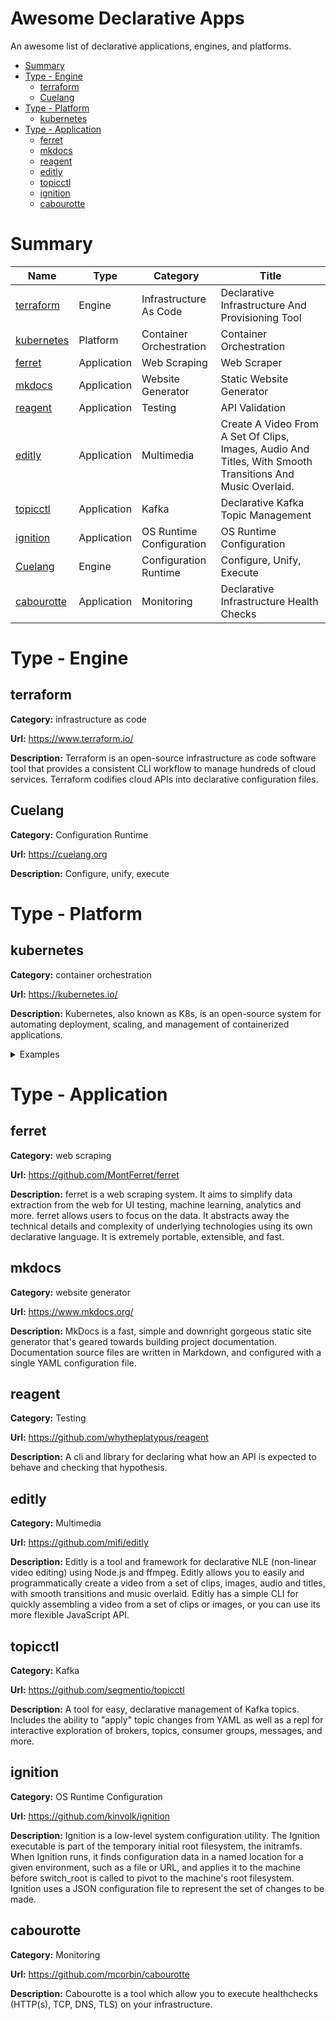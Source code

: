 # Awesome Declarative Apps

An awesome list of declarative applications, engines, and platforms.

<!-- toc -->
- [Summary](#summary)
- [Type - Engine](#type---engine)
  - [terraform](#terraform)
  - [Cuelang](#cuelang)
- [Type - Platform](#type---platform)
  - [kubernetes](#kubernetes)
- [Type - Application](#type---application)
  - [ferret](#ferret)
  - [mkdocs](#mkdocs)
  - [reagent](#reagent)
  - [editly](#editly)
  - [topicctl](#topicctl)
  - [ignition](#ignition)
  - [cabourotte](#cabourotte)
<!-- /toc -->


# Summary

| Name | Type | Category | Title |
| ------ | ------ | ------ | ------ |
| [terraform](#terraform) | Engine | Infrastructure As Code | Declarative Infrastructure And Provisioning Tool |
| [kubernetes](#kubernetes) | Platform | Container Orchestration | Container Orchestration |
| [ferret](#ferret) | Application | Web Scraping | Web Scraper |
| [mkdocs](#mkdocs) | Application | Website Generator | Static Website Generator |
| [reagent](#reagent) | Application | Testing | API Validation |
| [editly](#editly) | Application | Multimedia | Create A Video From A Set Of Clips, Images, Audio And Titles, With Smooth Transitions And Music Overlaid. |
| [topicctl](#topicctl) | Application | Kafka | Declarative Kafka Topic Management |
| [ignition](#ignition) | Application | OS Runtime Configuration | OS Runtime Configuration |
| [Cuelang](#Cuelang) | Engine | Configuration Runtime | Configure, Unify, Execute |
| [cabourotte](#cabourotte) | Application | Monitoring | Declarative Infrastructure Health Checks |



# Type - Engine

## terraform

**Category:** infrastructure as code

**Url:** https://www.terraform.io/

**Description:** Terraform is an open-source infrastructure as code software tool that provides a consistent CLI workflow to manage hundreds of cloud services. Terraform codifies cloud APIs into declarative configuration files.









## Cuelang

**Category:** Configuration Runtime

**Url:** https://cuelang.org

**Description:** Configure, unify, execute




# Type - Platform


## kubernetes

**Category:** container orchestration

**Url:** https://kubernetes.io/

**Description:** Kubernetes, also known as K8s, is an open-source system for automating deployment, scaling, and management of containerized applications.

<details><summary>Examples</summary>

<p>

Example 0 - Basic Deployment

A replica set of 3 pods will be deployed to Kubernetes. Each pod will run the nginx:1.7.9 container image exposing port 80 and be labeled with `app:nginx` for use in service abstraction.

```
apiVersion: apps/v1
kind: Deployment
metadata:
  name: nginx-deployment
  labels:
    app: nginx
spec:
  replicas: 3
  selector:
    matchLabels:
      app: nginx
  template:
    metadata:
      labels:
        app: nginx
    spec:
      containers:
      - name: nginx
        image: nginx:1.7.9
        ports:
        - containerPort: 80
```
</p>

</details>












# Type - Application



## ferret

**Category:** web scraping

**Url:** https://github.com/MontFerret/ferret

**Description:** ferret is a web scraping system. It aims to simplify data extraction from the web for UI testing, machine learning, analytics and more.
ferret allows users to focus on the data. It abstracts away the technical details and complexity of underlying technologies using its own declarative language. It is extremely portable, extensible, and fast.


## mkdocs

**Category:** website generator

**Url:** https://www.mkdocs.org/

**Description:** MkDocs is a fast, simple and downright gorgeous static site generator that's geared towards building project documentation. Documentation source files are written in Markdown, and configured with a single YAML configuration file.


## reagent

**Category:** Testing

**Url:** https://github.com/whytheplatypus/reagent

**Description:** A cli and library for declaring what how an API is expected to behave and checking that hypothesis.


## editly

**Category:** Multimedia

**Url:** https://github.com/mifi/editly

**Description:** Editly is a tool and framework for declarative NLE (non-linear video editing) using Node.js and ffmpeg. Editly allows you to easily and programmatically create a video from a set of clips, images, audio and titles, with smooth transitions and music overlaid.
Editly has a simple CLI for quickly assembling a video from a set of clips or images, or you can use its more flexible JavaScript API.


## topicctl

**Category:** Kafka

**Url:** https://github.com/segmentio/topicctl

**Description:** A tool for easy, declarative management of Kafka topics. Includes the ability to "apply" topic changes from YAML as well as a repl for interactive exploration of brokers, topics, consumer groups, messages, and more.


## ignition

**Category:** OS Runtime Configuration

**Url:** https://github.com/kinvolk/ignition

**Description:** Ignition is a low-level system configuration utility. The Ignition executable is part of the temporary initial root filesystem, the initramfs. When Ignition runs, it finds configuration data in a named location for a given environment, such as a file or URL, and applies it to the machine before switch_root is called to pivot to the machine's root filesystem.
Ignition uses a JSON configuration file to represent the set of changes to be made.



## cabourotte

**Category:** Monitoring

**Url:** https://github.com/mcorbin/cabourotte

**Description:** Cabourotte is a tool which allow you to execute healthchecks (HTTP(s), TCP, DNS, TLS) on your infrastructure.


